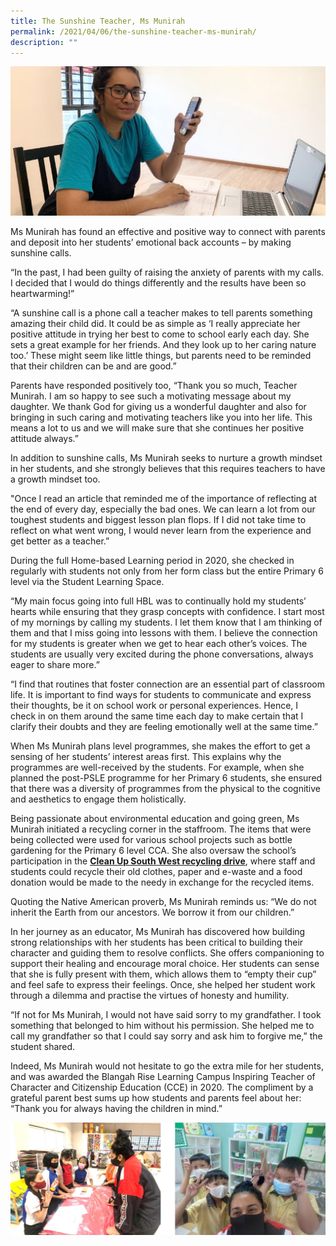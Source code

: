 ```yaml
---
title: The Sunshine Teacher, Ms Munirah
permalink: /2021/04/06/the-sunshine-teacher-ms-munirah/
description: ""
---
```

![](/images/Muni.jpeg)

<p>Ms Munirah has found an effective and positive way to connect with parents and deposit into her students&rsquo; emotional back accounts &ndash; by making sunshine calls.</p>
<p>&ldquo;In the past, I had been guilty of raising the anxiety of parents with my calls. I decided that I would do things differently and the results have been so heartwarming!&rdquo;</p>
<p>&ldquo;A sunshine call is a phone call a teacher makes to tell parents something amazing their child did. It could be as simple as &lsquo;I really appreciate her positive attitude in trying her best to come to school early each day. She sets a great example for her friends. And they look up to her caring nature too.&rsquo; These might seem like little things, but parents need to be reminded that their children can be and are good.&rdquo;</p>
<p>Parents have responded positively too,&nbsp;&ldquo;Thank you so much, Teacher Munirah. I am so happy to see such a motivating message about my daughter. We thank God for giving us a wonderful daughter and also for bringing in such caring and motivating teachers like you into her life. This means a lot to us and we will make sure that she continues her positive attitude always.&rdquo;</p>
<p>In addition to sunshine calls, Ms Munirah seeks to nurture a growth mindset in her students, and she strongly believes that this requires teachers to have a growth mindset too.</p>
<p>"Once I read an article that reminded me of the importance of reflecting at the end of every day, especially the bad ones.&nbsp;We can learn a lot from our toughest students and biggest lesson plan flops. If I did not take time to reflect on what went wrong, I would never learn from the experience and get better as a teacher.&rdquo;</p>
<p>During the full Home-based Learning period in 2020, she checked in regularly with students not only from her form class but the entire Primary 6 level via the Student Learning Space.</p>
<p>&ldquo;My main focus going into full HBL was to continually hold my students&rsquo; hearts while ensuring that they grasp concepts with confidence. I start most of my mornings by calling my students. I let them know that I am thinking of them and that I miss going into lessons with them. I believe the connection for my students is greater when we get to hear each other&rsquo;s voices. The students are usually very excited during the phone conversations, always eager to share more.&rdquo;</p>
<p>&ldquo;I find that routines that foster connection are an essential part of classroom life. It is important to find ways for students to communicate and express their thoughts, be it on school work or personal experiences. Hence, I check in on them around the same time each day to make certain that I clarify their doubts and they are feeling emotionally well at the same time.&rdquo;</p>
<p>When Ms Munirah plans level programmes, she makes the effort to get a sensing of her students&rsquo; interest areas first. This explains why the programmes are well-received by the students. For example, when she planned the post-PSLE programme for her Primary 6 students, she ensured that there was a diversity of programmes from the physical to the cognitive and aesthetics to engage them holistically.</p>
<p>Being passionate about environmental education and going green, Ms Munirah initiated a recycling corner in the staffroom. The items that were being collected were used for various school projects such as bottle gardening for the Primary 6 level CCA. She also oversaw the school&rsquo;s participation in the&nbsp;<strong><a href="https://moe-blangahrisepri-staging.netlify.app/2021/02/02/clean-up-southwest-2021/">Clean Up South West recycling drive</a></strong>, where staff and students could recycle their old clothes, paper and e-waste and a food donation would be made to the needy in exchange for the recycled items.</p>
<p>Quoting the Native American proverb, Ms Munirah reminds us: &ldquo;We do not inherit the Earth from our ancestors. We borrow it from our children.&rdquo;</p>
<p>In her journey as an educator, Ms Munirah has discovered how building strong relationships with her students has been critical to building their character and guiding them to resolve conflicts. She offers companioning to support their healing and encourage moral choice. Her students can sense that she is fully present with them, which allows them to &ldquo;empty their cup&rdquo; and feel safe to express their feelings. Once, she helped her student work through a dilemma and practise the virtues of honesty and humility.</p>
<p>&ldquo;If not for Ms Munirah, I would not have said sorry to my grandfather. I took something that belonged to him without his permission. She helped me to call my grandfather so that I could say sorry and ask him to forgive me,&rdquo; the student shared.</p>
<p>Indeed, Ms Munirah would not hesitate to go the extra mile for her students, and was awarded the Blangah Rise Learning Campus Inspiring Teacher of Character and Citizenship Education (CCE) in 2020. The compliment by a grateful parent best sums up how students and parents feel about her: &ldquo;Thank you for always having the children in mind.&rdquo;</p>

![](/images/msmuni.jpg)